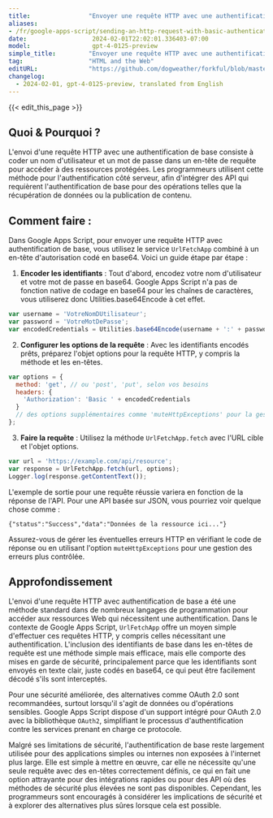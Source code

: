 ```yaml
---
title:                "Envoyer une requête HTTP avec une authentification de base"
aliases:
- /fr/google-apps-script/sending-an-http-request-with-basic-authentication/
date:                  2024-02-01T22:02:01.336403-07:00
model:                 gpt-4-0125-preview
simple_title:         "Envoyer une requête HTTP avec une authentification de base"
tag:                  "HTML and the Web"
editURL:              "https://github.com/dogweather/forkful/blob/master/content/fr/google-apps-script/sending-an-http-request-with-basic-authentication.md"
changelog:
  - 2024-02-01, gpt-4-0125-preview, translated from English
---
```


{{< edit_this_page >}}

## Quoi & Pourquoi ?

L'envoi d'une requête HTTP avec une authentification de base consiste à coder un nom d'utilisateur et un mot de passe dans un en-tête de requête pour accéder à des ressources protégées. Les programmeurs utilisent cette méthode pour l'authentification côté serveur, afin d'intégrer des API qui requièrent l'authentification de base pour des opérations telles que la récupération de données ou la publication de contenu.

## Comment faire :

Dans Google Apps Script, pour envoyer une requête HTTP avec authentification de base, vous utilisez le service `UrlFetchApp` combiné à un en-tête d'autorisation codé en base64. Voici un guide étape par étape :

1. **Encoder les identifiants** : Tout d'abord, encodez votre nom d'utilisateur et votre mot de passe en base64. Google Apps Script n'a pas de fonction native de codage en base64 pour les chaînes de caractères, vous utiliserez donc Utilities.base64Encode à cet effet.

```javascript
var username = 'VotreNomDUtilisateur';
var password = 'VotreMotDePasse';
var encodedCredentials = Utilities.base64Encode(username + ':' + password);
```

2. **Configurer les options de la requête** : Avec les identifiants encodés prêts, préparez l'objet options pour la requête HTTP, y compris la méthode et les en-têtes.

```javascript
var options = {
  method: 'get', // ou 'post', 'put', selon vos besoins
  headers: {
    'Authorization': 'Basic ' + encodedCredentials
  }
  // des options supplémentaires comme 'muteHttpExceptions' pour la gestion des erreurs peuvent être ajoutées ici
};
```

3. **Faire la requête** : Utilisez la méthode `UrlFetchApp.fetch` avec l'URL cible et l'objet options.

```javascript
var url = 'https://example.com/api/resource';
var response = UrlFetchApp.fetch(url, options);
Logger.log(response.getContentText());
```

L'exemple de sortie pour une requête réussie variera en fonction de la réponse de l'API. Pour une API basée sur JSON, vous pourriez voir quelque chose comme :

```
{"status":"Success","data":"Données de la ressource ici..."}
```

Assurez-vous de gérer les éventuelles erreurs HTTP en vérifiant le code de réponse ou en utilisant l'option `muteHttpExceptions` pour une gestion des erreurs plus contrôlée.

## Approfondissement

L'envoi d'une requête HTTP avec authentification de base a été une méthode standard dans de nombreux langages de programmation pour accéder aux ressources Web qui nécessitent une authentification. Dans le contexte de Google Apps Script, `UrlFetchApp` offre un moyen simple d'effectuer ces requêtes HTTP, y compris celles nécessitant une authentification. L'inclusion des identifiants de base dans les en-têtes de requête est une méthode simple mais efficace, mais elle comporte des mises en garde de sécurité, principalement parce que les identifiants sont envoyés en texte clair, juste codés en base64, ce qui peut être facilement décodé s'ils sont interceptés.

Pour une sécurité améliorée, des alternatives comme OAuth 2.0 sont recommandées, surtout lorsqu'il s'agit de données ou d'opérations sensibles. Google Apps Script dispose d'un support intégré pour OAuth 2.0 avec la bibliothèque `OAuth2`, simplifiant le processus d'authentification contre les services prenant en charge ce protocole.

Malgré ses limitations de sécurité, l'authentification de base reste largement utilisée pour des applications simples ou internes non exposées à l'internet plus large. Elle est simple à mettre en œuvre, car elle ne nécessite qu'une seule requête avec des en-têtes correctement définis, ce qui en fait une option attrayante pour des intégrations rapides ou pour des API où des méthodes de sécurité plus élevées ne sont pas disponibles. Cependant, les programmeurs sont encouragés à considérer les implications de sécurité et à explorer des alternatives plus sûres lorsque cela est possible.
